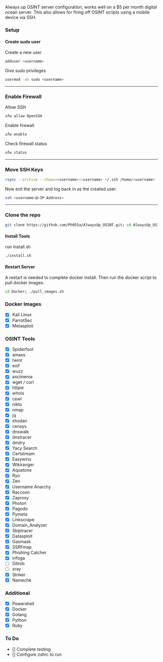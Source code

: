 Always up OSINT server configuration, works well on a $5 per month digital ocean server. This also allows for firing off OSINT scripts using a mobile device via SSH.

### Setup

#### Create sudo user
Create a new user
```bash
adduser <username>
```
Give sudo privileges
```bash
usermod -aG sudo <username>
```

---
### Enable Firewall
Allow SSH
```bash
ufw allow OpenSSH
```
Enable firewall
```bash
ufw enable
```
Check firewall status
```bash
ufw status
```

---
### Move SSH Keys
```bash
rsync --archive --chown=<username>:<username> ~/.ssh /home/<username>
```

Now exit the server and log back in as the created user.
```bash
ssh <username>@<IP-Address>
```
---

### Clone the repo
```bash
git clone https://github.com/Ph055a/AlwaysUp_OSINT.git; cd AlwaysUp_OSINT.git 
```

#### Install Tools
run install.sh
```bash
./install.sh
```
#### Restart Server
A restart is needed to complete docker install. Then run the docker script to pull docker images.
```bash
cd Docker; ./pull_images.sh
```
### Docker Images
- [x] Kali Linux
- [x] ParrotSec
- [x] Metasploit  

### OSINT Tools
- [x] Spiderfoot
- [x] amass
- [x] twint
- [x] exif
- [x] wuzz
- [x] asciinema
- [x] wget / curl
- [x] httpie
- [x] whois
- [x] cewl
- [x] nikto
- [x] nmap
- [x] jq
- [x] shodan
- [x] censys
- [x] dnswalk
- [x] dnstracer
- [x] dmitry
- [x] Yacy Search
- [x] Certstream
- [x] Easywins
- [x] Wikiranger
- [x] Aquatone
- [x] Ryo
- [x] Zen
- [x] Username Anarchy
- [x] Raccoon
- [x] Zaproxy
- [x] Photon
- [x] Pagodo
- [x] Pymeta
- [x] Linkscrape
- [x] Domain_Analyzer
- [x] Skiptracer
- [x] Datasploit
- [x] Gasmask
- [x] SSRFmap
- [x] Phishing Catcher
- [x] infoga
- [ ] Gitrob
- [ ] xray
- [x] Striker
- [x] Namechk

### Additional
- [x] Powershell
- [x] Docker
- [x] Golang
- [x] Python
- [x] Ruby

### To Do
- [] Complete testing
- [] Configure zshrc to run
